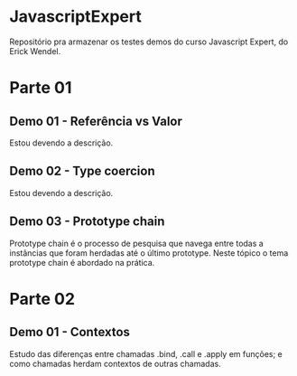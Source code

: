# JavascriptExpert
Repositório pra armazenar os testes demos do curso Javascript Expert, do Erick Wendel.

# Parte 01

## Demo 01 - Referência vs Valor
Estou devendo a descrição.

## Demo 02 - Type coercion
Estou devendo a descrição.

## Demo 03 - Prototype chain
Prototype chain é o processo de pesquisa que navega entre todas a instâncias que foram herdadas até o último prototype.
Neste tópico o tema prototype chain é abordado na prática.

# Parte 02

## Demo 01 - Contextos
Estudo das diferenças entre chamadas .bind, .call e .apply em funções; e como chamadas herdam contextos de outras chamadas.



